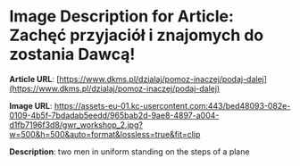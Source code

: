 # Image Description for Article: Zachęć przyjaciół i znajomych do zostania Dawcą!
**Article URL**: [https://www.dkms.pl/dzialaj/pomoz-inaczej/podaj-dalej](https://www.dkms.pl/dzialaj/pomoz-inaczej/podaj-dalej)

**Image URL**: https://assets-eu-01.kc-usercontent.com:443/bed48093-082e-0109-4b5f-7bdadab5eedd/965bab2d-9ae8-4897-a004-d1fb7196f3d8/gwr_workshop_2.jpg?w=500&h=500&auto=format&lossless=true&fit=clip

**Description**: two men in uniform standing on the steps of a plane
